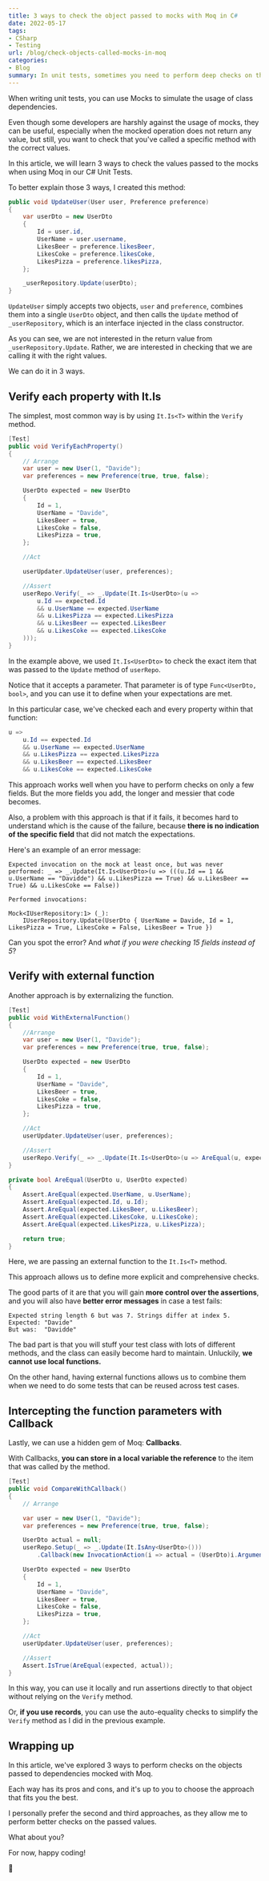```yaml
---
title: 3 ways to check the object passed to mocks with Moq in C#
date: 2022-05-17
tags:
- CSharp
- Testing
url: /blog/check-objects-called-mocks-in-moq
categories:
- Blog
summary: In unit tests, sometimes you need to perform deep checks on the object passed to the mocked service. We will learn 3 ways to do that with Moq and C#
---
```


When writing unit tests, you can use Mocks to simulate the usage of class dependencies.

Even though some developers are harshly against the usage of mocks, they can be useful, especially when the mocked operation does not return any value, but still, you want to check that you've called a specific method with the correct values.

In this article, we will learn 3 ways to check the values passed to the mocks when using Moq in our C# Unit Tests.

To better explain those 3 ways, I created this method:

```cs
public void UpdateUser(User user, Preference preference)
{
    var userDto = new UserDto
    {
        Id = user.id,
        UserName = user.username,
        LikesBeer = preference.likesBeer,
        LikesCoke = preference.likesCoke,
        LikesPizza = preference.likesPizza,
    };

    _userRepository.Update(userDto);
}
```

`UpdateUser` simply accepts two objects, `user` and `preference`, combines them into a single `UserDto` object, and then calls the `Update` method of `_userRepository`, which is an interface injected in the class constructor.

As you can see, we are not interested in the return value from `_userRepository.Update`. Rather, we are interested in checking that we are calling it with the right values.

We can do it in 3 ways.

## Verify each property with It.Is

The simplest, most common way is by using `It.Is<T>` within the `Verify` method.

```cs
[Test]
public void VerifyEachProperty()
{
    // Arrange
    var user = new User(1, "Davide");
    var preferences = new Preference(true, true, false);

    UserDto expected = new UserDto
    {
        Id = 1,
        UserName = "Davide",
        LikesBeer = true,
        LikesCoke = false,
        LikesPizza = true,
    };

    //Act

    userUpdater.UpdateUser(user, preferences);

    //Assert
    userRepo.Verify(_ => _.Update(It.Is<UserDto>(u =>
        u.Id == expected.Id
        && u.UserName == expected.UserName
        && u.LikesPizza == expected.LikesPizza
        && u.LikesBeer == expected.LikesBeer
        && u.LikesCoke == expected.LikesCoke
    )));
}
```

In the example above, we used `It.Is<UserDto>` to check the exact item that was passed to the `Update` method of `userRepo`.

Notice that it accepts a parameter. That parameter is of type `Func<UserDto, bool>`, and you can use it to define when your expectations are met.

In this particular case, we've checked each and every property within that function:

```cs
u =>
    u.Id == expected.Id
    && u.UserName == expected.UserName
    && u.LikesPizza == expected.LikesPizza
    && u.LikesBeer == expected.LikesBeer
    && u.LikesCoke == expected.LikesCoke
```

This approach works well when you have to perform checks on only a few fields. But the more fields you add, the longer and messier that code becomes.

Also, a problem with this approach is that if it fails, it becomes hard to understand which is the cause of the failure, because **there is no indication of the specific field** that did not match the expectations.

Here's an example of an error message:

```
Expected invocation on the mock at least once, but was never performed: _ => _.Update(It.Is<UserDto>(u => (((u.Id == 1 && u.UserName == "Davidde") && u.LikesPizza == True) && u.LikesBeer == True) && u.LikesCoke == False))

Performed invocations:

Mock<IUserRepository:1> (_):
    IUserRepository.Update(UserDto { UserName = Davide, Id = 1, LikesPizza = True, LikesCoke = False, LikesBeer = True })

```

Can you spot the error? And _what if you were checking 15 fields instead of 5_?

## Verify with external function

Another approach is by externalizing the function.

```cs
[Test]
public void WithExternalFunction()
{
    //Arrange
    var user = new User(1, "Davide");
    var preferences = new Preference(true, true, false);

    UserDto expected = new UserDto
    {
        Id = 1,
        UserName = "Davide",
        LikesBeer = true,
        LikesCoke = false,
        LikesPizza = true,
    };

    //Act
    userUpdater.UpdateUser(user, preferences);

    //Assert
    userRepo.Verify(_ => _.Update(It.Is<UserDto>(u => AreEqual(u, expected))));
}

private bool AreEqual(UserDto u, UserDto expected)
{
    Assert.AreEqual(expected.UserName, u.UserName);
    Assert.AreEqual(expected.Id, u.Id);
    Assert.AreEqual(expected.LikesBeer, u.LikesBeer);
    Assert.AreEqual(expected.LikesCoke, u.LikesCoke);
    Assert.AreEqual(expected.LikesPizza, u.LikesPizza);

    return true;
}
```

Here, we are passing an external function to the `It.Is<T>` method.

This approach allows us to define more explicit and comprehensive checks.

The good parts of it are that you will gain **more control over the assertions**, and you will also have **better error messages** in case a test fails:

```
Expected string length 6 but was 7. Strings differ at index 5.
Expected: "Davide"
But was:  "Davidde"
```

The bad part is that you will stuff your test class with lots of different methods, and the class can easily become hard to maintain. Unluckily, **we cannot use local functions.**

On the other hand, having external functions allows us to combine them when we need to do some tests that can be reused across test cases.

## Intercepting the function parameters with Callback

Lastly, we can use a hidden gem of Moq: **Callbacks**.

With Callbacks, **you can store in a local variable the reference** to the item that was called by the method.

```cs
[Test]
public void CompareWithCallback()
{
    // Arrange

    var user = new User(1, "Davide");
    var preferences = new Preference(true, true, false);

    UserDto actual = null;
    userRepo.Setup(_ => _.Update(It.IsAny<UserDto>()))
        .Callback(new InvocationAction(i => actual = (UserDto)i.Arguments[0]));

    UserDto expected = new UserDto
    {
        Id = 1,
        UserName = "Davide",
        LikesBeer = true,
        LikesCoke = false,
        LikesPizza = true,
    };

    //Act
    userUpdater.UpdateUser(user, preferences);

    //Assert
    Assert.IsTrue(AreEqual(expected, actual));
}
```

In this way, you can use it locally and run assertions directly to that object without relying on the `Verify` method.

Or, **if you use records**, you can use the auto-equality checks to simplify the `Verify` method as I did in the previous example.

## Wrapping up

In this article, we've explored 3 ways to perform checks on the objects passed to dependencies mocked with Moq.

Each way has its pros and cons, and it's up to you to choose the approach that fits you the best.

I personally prefer the second and third approaches, as they allow me to perform better checks on the passed values.

What about you?

For now, happy coding!

🐧
